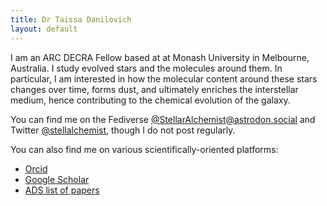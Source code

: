 ```yaml
---
title: Dr Taissa Danilovich
layout: default
---
```


I am an ARC DECRA Fellow based at at Monash University in Melbourne, Australia. I study evolved stars and the molecules around them. In particular, I am interested in how the molecular content around these stars changes over time, forms dust, and ultimately enriches the interstellar medium, hence contributing to the chemical evolution of the galaxy.

You can find me on the Fediverse [@StellarAlchemist@astrodon.social](https://astrodon.social/@StellarAlchemist) and Twitter [@stellalchemist](https://twitter.com/stellalchemist), though I do not post regularly.

You can also find me on various scientifically-oriented platforms:

* [Orcid](https://orcid.org/0000-0002-1283-6038)
* [Google Scholar](https://scholar.google.be/citations?user=4eCoh3UAAAAJ&hl=en)
* [ADS list of papers](http://tiny.cc/TDanilovichADS)
